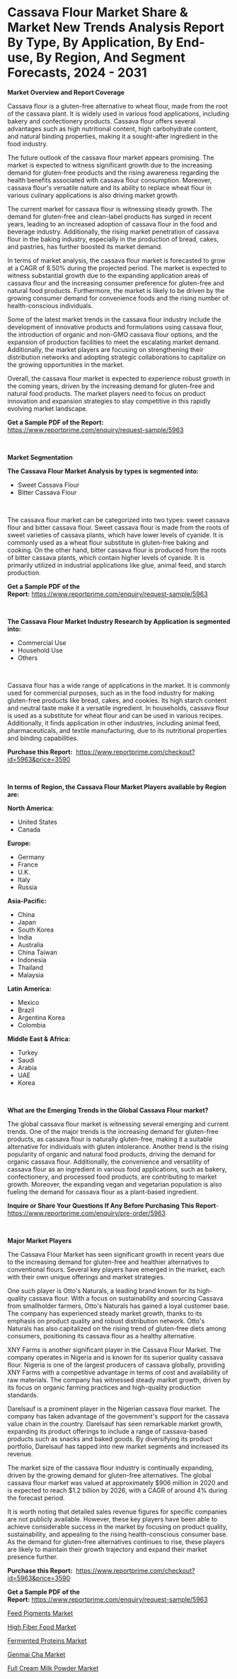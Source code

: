 <p><h1>Cassava Flour Market Share & Market New Trends Analysis Report By Type, By Application, By End-use, By Region, And Segment Forecasts, 2024 - 2031</h1></p><p><strong>Market Overview and Report Coverage</strong></p>
<p><p>Cassava flour is a gluten-free alternative to wheat flour, made from the root of the cassava plant. It is widely used in various food applications, including bakery and confectionery products. Cassava flour offers several advantages such as high nutritional content, high carbohydrate content, and natural binding properties, making it a sought-after ingredient in the food industry.</p><p>The future outlook of the cassava flour market appears promising. The market is expected to witness significant growth due to the increasing demand for gluten-free products and the rising awareness regarding the health benefits associated with cassava flour consumption. Moreover, cassava flour's versatile nature and its ability to replace wheat flour in various culinary applications is also driving market growth.</p><p>The current market for cassava flour is witnessing steady growth. The demand for gluten-free and clean-label products has surged in recent years, leading to an increased adoption of cassava flour in the food and beverage industry. Additionally, the rising market penetration of cassava flour in the baking industry, especially in the production of bread, cakes, and pastries, has further boosted its market demand.</p><p>In terms of market analysis, the cassava flour market is forecasted to grow at a CAGR of 8.50% during the projected period. The market is expected to witness substantial growth due to the expanding application areas of cassava flour and the increasing consumer preference for gluten-free and natural food products. Furthermore, the market is likely to be driven by the growing consumer demand for convenience foods and the rising number of health-conscious individuals.</p><p>Some of the latest market trends in the cassava flour industry include the development of innovative products and formulations using cassava flour, the introduction of organic and non-GMO cassava flour options, and the expansion of production facilities to meet the escalating market demand. Additionally, the market players are focusing on strengthening their distribution networks and adopting strategic collaborations to capitalize on the growing opportunities in the market.</p><p>Overall, the cassava flour market is expected to experience robust growth in the coming years, driven by the increasing demand for gluten-free and natural food products. The market players need to focus on product innovation and expansion strategies to stay competitive in this rapidly evolving market landscape.</p></p>
<p><strong>Get a Sample PDF of the Report:</strong> <a href="https://www.reportprime.com/enquiry/request-sample/5963">https://www.reportprime.com/enquiry/request-sample/5963</a></p>
<p>&nbsp;</p>
<p><strong>Market Segmentation</strong></p>
<p><strong>The Cassava Flour Market Analysis by types is segmented into:</strong></p>
<p><ul><li>Sweet Cassava Flour</li><li>Bitter Cassava Flour</li></ul></p>
<p>&nbsp;</p>
<p><p>The cassava flour market can be categorized into two types: sweet cassava flour and bitter cassava flour. Sweet cassava flour is made from the roots of sweet varieties of cassava plants, which have lower levels of cyanide. It is commonly used as a wheat flour substitute in gluten-free baking and cooking. On the other hand, bitter cassava flour is produced from the roots of bitter cassava plants, which contain higher levels of cyanide. It is primarily utilized in industrial applications like glue, animal feed, and starch production.</p></p>
<p><strong>Get a Sample PDF of the Report:</strong>&nbsp;<a href="https://www.reportprime.com/enquiry/request-sample/5963">https://www.reportprime.com/enquiry/request-sample/5963</a></p>
<p>&nbsp;</p>
<p><strong>The Cassava Flour Market Industry Research by Application is segmented into:</strong></p>
<p><ul><li>Commercial Use</li><li>Household Use</li><li>Others</li></ul></p>
<p>&nbsp;</p>
<p><p>Cassava flour has a wide range of applications in the market. It is commonly used for commercial purposes, such as in the food industry for making gluten-free products like bread, cakes, and cookies. Its high starch content and neutral taste make it a versatile ingredient. In households, cassava flour is used as a substitute for wheat flour and can be used in various recipes. Additionally, it finds application in other industries, including animal feed, pharmaceuticals, and textile manufacturing, due to its nutritional properties and binding capabilities.</p></p>
<p><strong>Purchase this Report:</strong>&nbsp; <a href="https://www.reportprime.com/checkout?id=5963&price=3590">https://www.reportprime.com/checkout?id=5963&price=3590</a></p>
<p>&nbsp;</p>
<p><strong>In terms of Region, the Cassava Flour Market Players available by Region are:</strong></p>
<p>
    <p> <strong> North America: </strong>
        <ul>
            <li>United States</li>
            <li>Canada</li>
        </ul>
        </p> 
    <p> <strong> Europe: </strong>
        <ul>
            <li>Germany</li>
            <li>France</li>
            <li>U.K.</li>
            <li>Italy</li>
            <li>Russia</li>
        </ul>
        </p> 
    <p> <strong> Asia-Pacific: </strong>
        <ul>
            <li>China</li>
            <li>Japan</li>
            <li>South Korea</li>
            <li>India</li>
            <li>Australia</li>
            <li>China Taiwan</li>
            <li>Indonesia</li>
            <li>Thailand</li>
            <li>Malaysia</li>
        </ul>
        </p> 
    <p> <strong> Latin America: </strong>
        <ul>
            <li>Mexico</li>
            <li>Brazil</li>
            <li>Argentina Korea</li>
            <li>Colombia</li>
        </ul>
        </p> 
    <p> <strong> Middle East & Africa: </strong>
        <ul>
            <li>Turkey</li>
            <li>Saudi</li>
            <li>Arabia</li>
            <li>UAE</li>
            <li>Korea</li>
        </ul>
    </p>
    </p>
<p>&nbsp;</p>
<p><strong>What are the Emerging Trends in the Global Cassava Flour market?</strong></p>
<p><p>The global cassava flour market is witnessing several emerging and current trends. One of the major trends is the increasing demand for gluten-free products, as cassava flour is naturally gluten-free, making it a suitable alternative for individuals with gluten intolerance. Another trend is the rising popularity of organic and natural food products, driving the demand for organic cassava flour. Additionally, the convenience and versatility of cassava flour as an ingredient in various food applications, such as bakery, confectionery, and processed food products, are contributing to market growth. Moreover, the expanding vegan and vegetarian population is also fueling the demand for cassava flour as a plant-based ingredient.</p></p>
<p><strong>Inquire or Share Your Questions If Any Before Purchasing This Report</strong>- <a href="https://www.reportprime.com/enquiry/pre-order/5963">https://www.reportprime.com/enquiry/pre-order/5963</a></p>
<p>&nbsp;</p>
<p><strong>Major Market Players</strong></p>
<p><p>The Cassava Flour Market has seen significant growth in recent years due to the increasing demand for gluten-free and healthier alternatives to conventional flours. Several key players have emerged in the market, each with their own unique offerings and market strategies.</p><p>One such player is Otto's Naturals, a leading brand known for its high-quality cassava flour. With a focus on sustainability and sourcing Cassava from smallholder farmers, Otto's Naturals has gained a loyal customer base. The company has experienced steady market growth, thanks to its emphasis on product quality and robust distribution network. Otto's Naturals has also capitalized on the rising trend of gluten-free diets among consumers, positioning its cassava flour as a healthy alternative.</p><p>XNY Farms is another significant player in the Cassava Flour Market. The company operates in Nigeria and is known for its superior quality cassava flour. Nigeria is one of the largest producers of cassava globally, providing XNY Farms with a competitive advantage in terms of cost and availability of raw materials. The company has witnessed steady market growth, driven by its focus on organic farming practices and high-quality production standards.</p><p>Darelsauf is a prominent player in the Nigerian cassava flour market. The company has taken advantage of the government's support for the cassava value chain in the country. Darelsauf has seen remarkable market growth, expanding its product offerings to include a range of cassava-based products such as snacks and baked goods. By diversifying its product portfolio, Darelsauf has tapped into new market segments and increased its revenue.</p><p>The market size of the cassava flour industry is continually expanding, driven by the growing demand for gluten-free alternatives. The global cassava flour market was valued at approximately $906 million in 2020 and is expected to reach $1.2 billion by 2026, with a CAGR of around 4% during the forecast period.</p><p>It is worth noting that detailed sales revenue figures for specific companies are not publicly available. However, these key players have been able to achieve considerable success in the market by focusing on product quality, sustainability, and appealing to the rising health-conscious consumer base. As the demand for gluten-free alternatives continues to rise, these players are likely to maintain their growth trajectory and expand their market presence further.</p></p>
<p><strong>Purchase this Report:</strong>&nbsp;&nbsp;<a href="https://www.reportprime.com/checkout?id=5963&price=3590">https://www.reportprime.com/checkout?id=5963&price=3590</a></p>
<p></p>
<p><strong>Get a Sample PDF of the Report:</strong>&nbsp;<a href="https://www.reportprime.com/enquiry/request-sample/5963">https://www.reportprime.com/enquiry/request-sample/5963</a></p>
<p><p><a href="https://github.com/indrystar/Market-Research-Report-List-1/blob/main/feed-pigments-market.md">Feed Pigments Market</a></p><p><a href="https://github.com/irfadac/Market-Research-Report-List-1/blob/main/high-fiber-food-market.md">High Fiber Food Market</a></p><p><a href="https://github.com/juniordelafrance/Market-Research-Report-List-1/blob/main/fermented-proteins-market.md">Fermented Proteins Market</a></p><p><a href="https://github.com/elizabethdagraca/Market-Research-Report-List-1/blob/main/genmai-cha-market.md">Genmai Cha Market</a></p><p><a href="https://github.com/khayangel/Market-Research-Report-List-1/blob/main/full-cream-milk-powder-market.md">Full Cream Milk Powder Market</a></p></p>